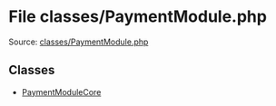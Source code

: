 File classes/PaymentModule.php
=========

Source: [classes/PaymentModule.php](https://github.com/PrestaShop/PrestaShop/blob/1.6.0.14/classes/PaymentModule.php)


Classes
-------

* [PaymentModuleCore](class.PaymentModuleCore.md)

